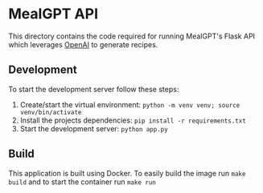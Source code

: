 # MealGPT API

This directory contains the code required for running MealGPT's Flask API which leverages [OpenAI](https://platform.openai.com/docs/api-reference/introduction) to generate recipes.

## Development

To start the development server follow these steps:

1. Create/start the virtual environment: `python -m venv venv; source venv/bin/activate`
2. Install the projects dependencies: `pip install -r requirements.txt`
3. Start the development server: `python app.py`

## Build

This application is built using Docker. To easily build the image run `make build` and to start the container run `make run`
